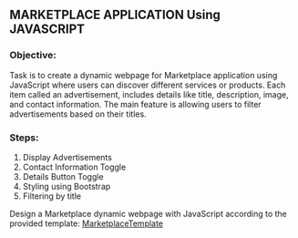 ## MARKETPLACE APPLICATION Using JAVASCRIPT
### Objective:
Task is to create a dynamic webpage for Marketplace application using JavaScript where users can discover different services or products. Each item called an advertisement, includes details like title, description, image, and contact information. The main feature is allowing users to filter advertisements based on their titles.

### Steps:
1. Display Advertisements
2. Contact Information Toggle
3. Details Button Toggle
4. Styling using Bootstrap
5. Filtering by title

Design a Marketplace dynamic webpage with JavaScript according to the provided template: [MarketplaceTemplate](doc/Marketplace_JS.pdf)